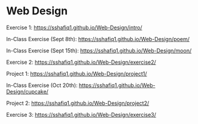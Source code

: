 # Web Design

Exercise 1: https://sshafiq1.github.io/Web-Design/intro/

In-Class Exercise (Sept 8th): https://sshafiq1.github.io/Web-Design/poem/

In-Class Exercise (Sept 15th): https://sshafiq1.github.io/Web-Design/moon/

Exercise 2: https://sshafiq1.github.io/Web-Design/exercise2/

Project 1: https://sshafiq1.github.io/Web-Design/project1/

In-Class Exercise (Oct 20th): https://sshafiq1.github.io/Web-Design/cupcake/

Project 2: https://sshafiq1.github.io/Web-Design/project2/

Exercise 3: https://sshafiq1.github.io/Web-Design/exercise3/
